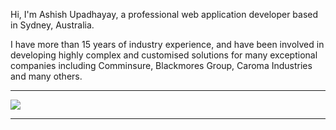 Hi, I'm Ashish Upadhayay, a professional web application developer based in Sydney, Australia.

I have more than 15 years of industry experience, and have been involved in developing highly complex and customised solutions for many exceptional companies including Comminsure, Blackmores Group, Caroma Industries and many others.

-----

<img src="https://github-readme-stats.vercel.app/api?username=ashishupadhayay&show_icons=true&hide_border=true&count_private=true" />

-----

[website]: https://www.ashish.com.au
[linkedin]: http://linkedin.com/in/ashishupadhayay